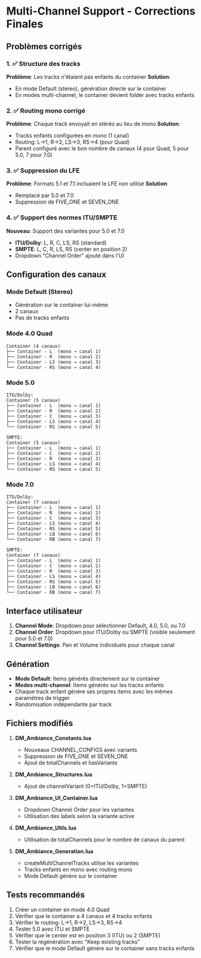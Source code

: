 # Multi-Channel Support - Corrections Finales

## Problèmes corrigés

### 1. ✅ Structure des tracks
**Problème**: Les tracks n'étaient pas enfants du container
**Solution**:
- En mode Default (stereo), génération directe sur le container
- En modes multi-channel, le container devient folder avec tracks enfants

### 2. ✅ Routing mono corrigé
**Problème**: Chaque track envoyait en stéréo au lieu de mono
**Solution**:
- Tracks enfants configurées en mono (1 canal)
- Routing: L→1, R→2, LS→3, RS→4 (pour Quad)
- Parent configuré avec le bon nombre de canaux (4 pour Quad, 5 pour 5.0, 7 pour 7.0)

### 3. ✅ Suppression du LFE
**Problème**: Formats 5.1 et 7.1 incluaient le LFE non utilisé
**Solution**:
- Remplacé par 5.0 et 7.0
- Suppression de FIVE_ONE et SEVEN_ONE

### 4. ✅ Support des normes ITU/SMPTE
**Nouveau**: Support des variantes pour 5.0 et 7.0
- **ITU/Dolby**: L, R, C, LS, RS (standard)
- **SMPTE**: L, C, R, LS, RS (center en position 2)
- Dropdown "Channel Order" ajouté dans l'UI

## Configuration des canaux

### Mode Default (Stereo)
- Génération sur le container lui-même
- 2 canaux
- Pas de tracks enfants

### Mode 4.0 Quad
```
Container (4 canaux)
├── Container - L  (mono → canal 1)
├── Container - R  (mono → canal 2)
├── Container - LS (mono → canal 3)
└── Container - RS (mono → canal 4)
```

### Mode 5.0
```
ITU/Dolby:
Container (5 canaux)
├── Container - L  (mono → canal 1)
├── Container - R  (mono → canal 2)
├── Container - C  (mono → canal 3)
├── Container - LS (mono → canal 4)
└── Container - RS (mono → canal 5)

SMPTE:
Container (5 canaux)
├── Container - L  (mono → canal 1)
├── Container - C  (mono → canal 2)
├── Container - R  (mono → canal 3)
├── Container - LS (mono → canal 4)
└── Container - RS (mono → canal 5)
```

### Mode 7.0
```
ITU/Dolby:
Container (7 canaux)
├── Container - L  (mono → canal 1)
├── Container - R  (mono → canal 2)
├── Container - C  (mono → canal 3)
├── Container - LS (mono → canal 4)
├── Container - RS (mono → canal 5)
├── Container - LB (mono → canal 6)
└── Container - RB (mono → canal 7)

SMPTE:
Container (7 canaux)
├── Container - L  (mono → canal 1)
├── Container - C  (mono → canal 2)
├── Container - R  (mono → canal 3)
├── Container - LS (mono → canal 4)
├── Container - RS (mono → canal 5)
├── Container - LB (mono → canal 6)
└── Container - RB (mono → canal 7)
```

## Interface utilisateur

1. **Channel Mode**: Dropdown pour sélectionner Default, 4.0, 5.0, ou 7.0
2. **Channel Order**: Dropdown pour ITU/Dolby ou SMPTE (visible seulement pour 5.0 et 7.0)
3. **Channel Settings**: Pan et Volume individuels pour chaque canal

## Génération

- **Mode Default**: Items générés directement sur le container
- **Modes multi-channel**: Items générés sur les tracks enfants
- Chaque track enfant génère ses propres items avec les mêmes paramètres de trigger
- Randomisation indépendante par track

## Fichiers modifiés

1. **DM_Ambiance_Constants.lua**
   - Nouveaux CHANNEL_CONFIGS avec variants
   - Suppression de FIVE_ONE et SEVEN_ONE
   - Ajout de totalChannels et hasVariants

2. **DM_Ambiance_Structures.lua**
   - Ajout de channelVariant (0=ITU/Dolby, 1=SMPTE)

3. **DM_Ambiance_UI_Container.lua**
   - Dropdown Channel Order pour les variantes
   - Utilisation des labels selon la variante active

4. **DM_Ambiance_Utils.lua**
   - Utilisation de totalChannels pour le nombre de canaux du parent

5. **DM_Ambiance_Generation.lua**
   - createMultiChannelTracks utilise les variantes
   - Tracks enfants en mono avec routing mono
   - Mode Default génère sur le container

## Tests recommandés

1. Créer un container en mode 4.0 Quad
2. Vérifier que le container a 4 canaux et 4 tracks enfants
3. Vérifier le routing: L→1, R→2, LS→3, RS→4
4. Tester 5.0 avec ITU et SMPTE
5. Vérifier que le center est en position 3 (ITU) ou 2 (SMPTE)
6. Tester la régénération avec "Keep existing tracks"
7. Vérifier que le mode Default génère sur le container sans tracks enfants